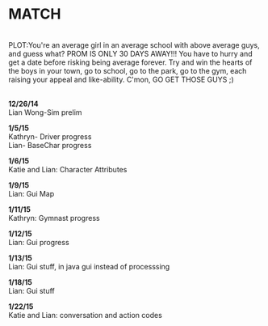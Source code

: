 MATCH
=======
<br>PLOT:You're an average girl in an average school with above average guys, and guess what? PROM IS ONLY 30 DAYS AWAY!!! You have to hurry and get a date before risking being average forever. Try and win the hearts of the boys in your town, go to school, go to the park, go to the gym, each raising your appeal and like-ability. C'mon, GO GET THOSE GUYS ;)

<br><b>12/26/14</b> 
<br>Lian Wong-Sim prelim

<b>1/5/15</b>
<br>Kathryn- Driver progress
<br>Lian- BaseChar progress

<b>1/6/15</b>
<br>Katie and Lian: Character Attributes

<b>1/9/15</b>
<br>Lian: Gui Map

<b>1/11/15</b>
<br>Kathryn: Gymnast progress

<b>1/12/15</b>
<br>Lian: Gui progress

<b>1/13/15</b>
<br>Lian: Gui stuff, in java gui instead of processsing

<b>1/18/15</b>
<br>Lian: Gui stuff

<b>1/22/15</b>
<br>Katie and Lian: conversation and action codes
